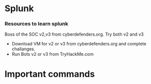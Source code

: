 # Splunk
### Resources to learn splunk
Boss of the SOC v2,v3 from cyberdefenders.org. Try both v2 and v3 
- Download VM for v2 or v3 from cyberdefenders.org and complete challanges.
- Run Bots v2 or v3 from TryHackMe.com

# Important commands

